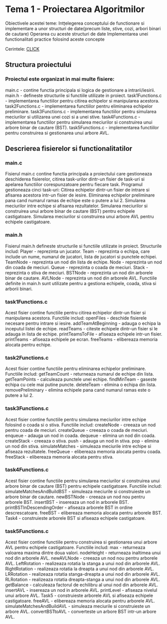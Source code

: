 # Tema 1 - Proiectarea Algoritmilor
Obiectivele acestei teme:
Intțelegerea conceptului de functionare si implementare a unor structuri de date(precum liste, stive, cozi, arbori binari de cautare)
Operarea cu aceste structuri de date
Implementarea unei functionalitati practice folosind aceste concepte

Cerintele:
[CLICK](https://ocw.cs.pub.ro/courses/sda-ab/tema1)

## Structura proiectului
### Proiectul este organizat in mai multe fisiere:

main.c - contine functia principala si logica de gestionare a intrarii/iesirii.
main.h - defineste structurile si functiile utilizate in proiect.
task1Functions.c - implementarea functiilor pentru citirea echipelor si manipularea acestora.
task2Functions.c - implementarea functiilor pentru eliminarea echipelor preliminare.
task3Functions.c - implementarea functiilor pentru simularea meciurilor si utilizarea unei cozi si a unei stive.
task4Functions.c - implementarea functiilor pentru simularea meciurilor si construirea unui arbore binar de cautare (BST).
task5Functions.c - implementarea functiilor pentru construirea si gestionarea unui arbore AVL.

## Descrierea fisierelor si functionalitatilor

### main.c
Fisierul main.c contine functia principala a proiectului care gestioneaza deschiderea fisierelor, citirea task-urilor dintr-un fisier de task-uri si apelarea functiilor corespunzatoare pentru fiecare task. Programul gestioneaza cinci task-uri:
Citirea echipelor dintr-un fisier de intrare si afisarea acestora intr-un fisier de iesire.
Eliminarea echipelor preliminare pana cand numarul ramas de echipe este o putere a lui 2.
Simularea meciurilor intre echipe si afisarea rezultatelor.
Simularea meciurilor si construirea unui arbore binar de cautare (BST) pentru echipele castigatoare.
Simularea meciurilor si construirea unui arbore AVL pentru echipele castigatoare.

### main.h
Fisierul main.h defineste structurile si functiile utilizate in proiect. Structurile includ:
Player - reprezinta un jucator.
Team - reprezinta o echipa, care include un nume, numarul de jucatori, lista de jucatori si punctele echipei.
TeamNode - reprezinta un nod din lista de echipe.
Node - reprezinta un nod din coada de meciuri.
Queue - reprezinta o coada de meciuri.
Stack - reprezinta o stiva de meciuri.
BSTNode - reprezinta un nod din arborele binar de cautare.
AVLNode - reprezinta un nod din arborele AVL.
Functiile definite in main.h sunt utilizate pentru a gestiona echipele, coada, stiva si arborii binari.

### task1Functions.c
Acest fisier contine functiile pentru citirea echipelor dintr-un fisier si manipularea acestora. Functiile includ:
openFiles - deschide fisierele necesare pentru intrare si iesire.
addTeamAtBeginning - adauga o echipa la inceputul listei de echipe.
readTeams - citeste echipele dintr-un fisier si le adauga in lista de echipe.
printTeamsToFile - afiseaza echipele intr-un fisier.
printTeams - afiseaza echipele pe ecran.
freeTeams - elibereaza memoria alocata pentru echipe.

### task2Functions.c
Acest fisier contine functiile pentru eliminarea echipelor preliminare. Functiile includ:
getTeamCount - returneaza numarul de echipe din lista.
getTeamPoints - calculeaza punctele unei echipe.
findMinTeam - gaseste echipa cu cele mai putine puncte.
deleteTeam - elimina o echipa din lista.
removePreliminary - elimina echipele pana cand numarul ramas este o putere a lui 2.

### task3Functions.c
Acest fisier contine functiile pentru simularea meciurilor intre echipe folosind o coada si o stiva. Functiile includ:
createNode - creeaza un nod pentru coada de meciuri.
createQueue - creeaza o coada de meciuri.
enqueue - adauga un nod in coada.
dequeue - elimina un nod din coada.
createStack - creeaza o stiva.
push - adauga un nod in stiva.
pop - elimina un nod din stiva.
simulateMatches - simuleaza meciurile intre echipe si afiseaza rezultatele.
freeQueue - elibereaza memoria alocata pentru coada.
freeStack - elibereaza memoria alocata pentru stiva.

### task4Functions.c
Acest fisier contine functiile pentru simularea meciurilor si construirea unui arbore binar de cautare (BST) pentru echipele castigatoare. Functiile includ:
simulateMatchesAndBuildBST - simuleaza meciurile si construieste un arbore binar de cautare.
newBSTNode - creeaza un nod nou pentru arborele BST.
insertBST - insereaza un nod in arborele BST.
printBSTInDescendingOrder - afiseaza arborele BST in ordine descrescatoare.
freeBST - elibereaza memoria alocata pentru arborele BST.
Task4 - construieste arborele BST si afiseaza echipele castigatoare.


### task5Functions.c
Acest fisier contine functiile pentru construirea si gestionarea unui arbore AVL pentru echipele castigatoare. Functiile includ:
max - returneaza valoarea maxima dintre doua valori.
nodeHeight - returneaza inaltimea unui nod din arborele AVL.
newAVLNode - creeaza un nod nou pentru arborele AVL.
LeftRotation - realizeaza rotatia la stanga a unui nod din arborele AVL.
RightRotation - realizeaza rotatia la dreapta a unui nod din arborele AVL.
LRRotation - realizeaza rotatia stanga-dreapta a unui nod din arborele AVL.
RLRotation - realizeaza rotatia dreapta-stanga a unui nod din arborele AVL.
getBalance - calculeaza factorul de echilibru al unui nod din arborele AVL.
insertAVL - insereaza un nod in arborele AVL.
printLevel - afiseaza nivelul unui arbore AVL.
Task5 - construieste arborele AVL si afiseaza echipele castigatoare.
freeAVL - elibereaza memoria alocata pentru arborele AVL.
simulateMatchesAndBuildAVL - simuleaza meciurile si construieste un arbore AVL.
convertBSTtoAVL - converteste un arbore BST intr-un arbore AVL.
